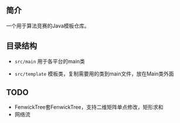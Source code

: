
## 简介

一个用于算法竞赛的Java模板仓库。

## 目录结构

- `src/main` 用于各平台的main类

- `src/template` 模板类，复制需要用的类到main文件，放在Main类外面

## TODO

- FenwickTree套FenwickTree，支持二维矩阵单点修改，矩形求和
- 网络流